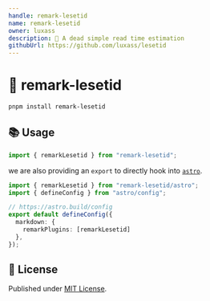 ```yaml
---
handle: remark-lesetid
name: remark-lesetid
owner: luxass
description: 📖 A dead simple read time estimation
githubUrl: https://github.com/luxass/lesetid
---
```


# 📖 remark-lesetid

```sh
pnpm install remark-lesetid
```

## 📚 Usage

```ts
import { remarkLesetid } from "remark-lesetid";
```

we are also providing an `export` to directly hook into [`astro`](https://astro.build).

```ts
import { remarkLesetid } from "remark-lesetid/astro";
import { defineConfig } from "astro/config";

// https://astro.build/config
export default defineConfig({
  markdown: {
    remarkPlugins: [remarkLesetid]
  },
});
```

## 📄 License

Published under [MIT License](https://github.com/luxass/lesetid/blob/main/LICENSE).
